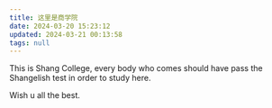 ```yaml
---
title: 这里是商学院
date: 2024-03-20 15:23:12
updated: 2024-03-21 00:13:58
tags: null
---
```


This is Shang College, every body who comes should have pass the Shangelish test in order to study here.

Wish u all the best.
